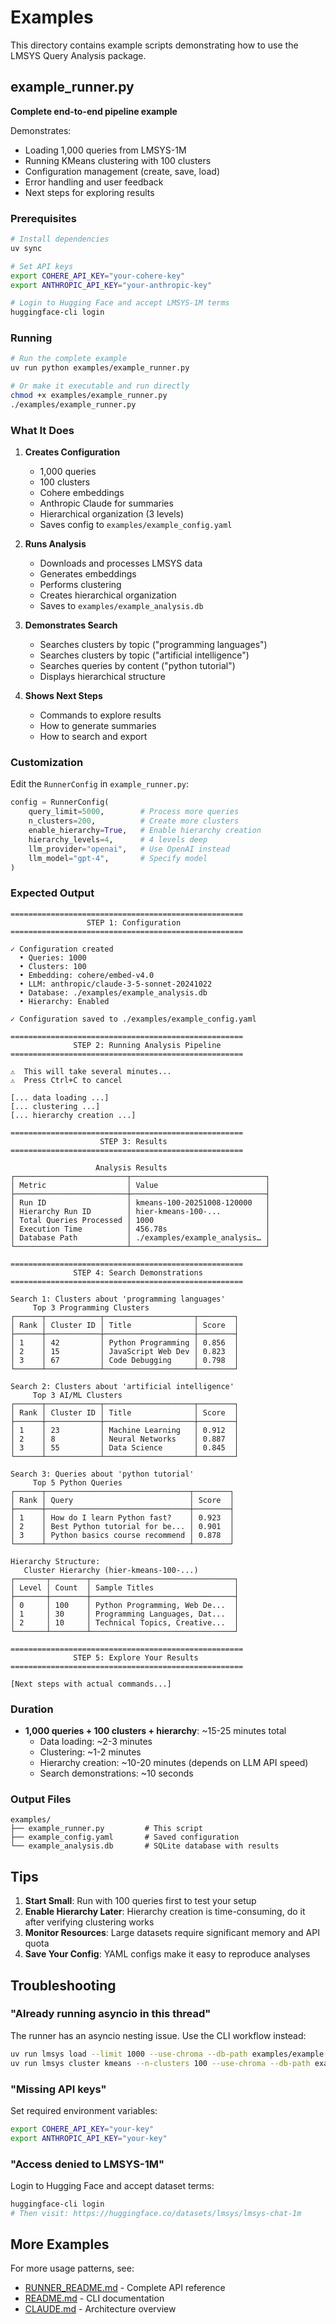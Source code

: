 # Examples

This directory contains example scripts demonstrating how to use the LMSYS Query Analysis package.

## example_runner.py

**Complete end-to-end pipeline example**

Demonstrates:
- Loading 1,000 queries from LMSYS-1M
- Running KMeans clustering with 100 clusters
- Configuration management (create, save, load)
- Error handling and user feedback
- Next steps for exploring results

### Prerequisites

```bash
# Install dependencies
uv sync

# Set API keys
export COHERE_API_KEY="your-cohere-key"
export ANTHROPIC_API_KEY="your-anthropic-key"

# Login to Hugging Face and accept LMSYS-1M terms
huggingface-cli login
```

### Running

```bash
# Run the complete example
uv run python examples/example_runner.py

# Or make it executable and run directly
chmod +x examples/example_runner.py
./examples/example_runner.py
```

### What It Does

1. **Creates Configuration**
   - 1,000 queries
   - 100 clusters
   - Cohere embeddings
   - Anthropic Claude for summaries
   - Hierarchical organization (3 levels)
   - Saves config to `examples/example_config.yaml`

2. **Runs Analysis**
   - Downloads and processes LMSYS data
   - Generates embeddings
   - Performs clustering
   - Creates hierarchical organization
   - Saves to `examples/example_analysis.db`

3. **Demonstrates Search**
   - Searches clusters by topic ("programming languages")
   - Searches clusters by topic ("artificial intelligence")
   - Searches queries by content ("python tutorial")
   - Displays hierarchical structure

4. **Shows Next Steps**
   - Commands to explore results
   - How to generate summaries
   - How to search and export

### Customization

Edit the `RunnerConfig` in `example_runner.py`:

```python
config = RunnerConfig(
    query_limit=5000,        # Process more queries
    n_clusters=200,          # Create more clusters
    enable_hierarchy=True,   # Enable hierarchy creation
    hierarchy_levels=4,      # 4 levels deep
    llm_provider="openai",   # Use OpenAI instead
    llm_model="gpt-4",       # Specify model
)
```

### Expected Output

```
====================================================
                 STEP 1: Configuration
====================================================

✓ Configuration created
  • Queries: 1000
  • Clusters: 100
  • Embedding: cohere/embed-v4.0
  • LLM: anthropic/claude-3-5-sonnet-20241022
  • Database: ./examples/example_analysis.db
  • Hierarchy: Enabled

✓ Configuration saved to ./examples/example_config.yaml

====================================================
              STEP 2: Running Analysis Pipeline
====================================================

⚠  This will take several minutes...
⚠  Press Ctrl+C to cancel

[... data loading ...]
[... clustering ...]
[... hierarchy creation ...]

====================================================
                    STEP 3: Results
====================================================

                   Analysis Results
┌─────────────────────────┬──────────────────────────────┐
│ Metric                  │ Value                        │
├─────────────────────────┼──────────────────────────────┤
│ Run ID                  │ kmeans-100-20251008-120000   │
│ Hierarchy Run ID        │ hier-kmeans-100-...          │
│ Total Queries Processed │ 1000                         │
│ Execution Time          │ 456.78s                      │
│ Database Path           │ ./examples/example_analysis… │
└─────────────────────────┴──────────────────────────────┘

====================================================
              STEP 4: Search Demonstrations
====================================================

Search 1: Clusters about 'programming languages'
     Top 3 Programming Clusters
┌──────┬────────────┬────────────────────┬────────┐
│ Rank │ Cluster ID │ Title              │ Score  │
├──────┼────────────┼────────────────────┼────────┤
│ 1    │ 42         │ Python Programming │ 0.856  │
│ 2    │ 15         │ JavaScript Web Dev │ 0.823  │
│ 3    │ 67         │ Code Debugging     │ 0.798  │
└──────┴────────────┴────────────────────┴────────┘

Search 2: Clusters about 'artificial intelligence'
     Top 3 AI/ML Clusters
┌──────┬────────────┬────────────────────┬────────┐
│ Rank │ Cluster ID │ Title              │ Score  │
├──────┼────────────┼────────────────────┼────────┤
│ 1    │ 23         │ Machine Learning   │ 0.912  │
│ 2    │ 8          │ Neural Networks    │ 0.887  │
│ 3    │ 55         │ Data Science       │ 0.845  │
└──────┴────────────┴────────────────────┴────────┘

Search 3: Queries about 'python tutorial'
     Top 5 Python Queries
┌──────┬────────────────────────────────┬────────┐
│ Rank │ Query                          │ Score  │
├──────┼────────────────────────────────┼────────┤
│ 1    │ How do I learn Python fast?    │ 0.923  │
│ 2    │ Best Python tutorial for be... │ 0.901  │
│ 3    │ Python basics course recommend │ 0.878  │
└──────┴────────────────────────────────┴────────┘

Hierarchy Structure:
   Cluster Hierarchy (hier-kmeans-100-...)
┌───────┬────────┬────────────────────────────────┐
│ Level │ Count  │ Sample Titles                  │
├───────┼────────┼────────────────────────────────┤
│ 0     │ 100    │ Python Programming, Web De...  │
│ 1     │ 30     │ Programming Languages, Dat...  │
│ 2     │ 10     │ Technical Topics, Creative...  │
└───────┴────────┴────────────────────────────────┘

====================================================
              STEP 5: Explore Your Results
====================================================

[Next steps with actual commands...]
```

### Duration

- **1,000 queries + 100 clusters + hierarchy**: ~15-25 minutes total
  - Data loading: ~2-3 minutes
  - Clustering: ~1-2 minutes
  - Hierarchy creation: ~10-20 minutes (depends on LLM API speed)
  - Search demonstrations: ~10 seconds

### Output Files

```
examples/
├── example_runner.py         # This script
├── example_config.yaml       # Saved configuration
└── example_analysis.db       # SQLite database with results
```

## Tips

1. **Start Small**: Run with 100 queries first to test your setup
2. **Enable Hierarchy Later**: Hierarchy creation is time-consuming, do it after verifying clustering works
3. **Monitor Resources**: Large datasets require significant memory and API quota
4. **Save Your Config**: YAML configs make it easy to reproduce analyses

## Troubleshooting

### "Already running asyncio in this thread"
The runner has an asyncio nesting issue. Use the CLI workflow instead:

```bash
uv run lmsys load --limit 1000 --use-chroma --db-path examples/example.db
uv run lmsys cluster kmeans --n-clusters 100 --use-chroma --db-path examples/example.db
```

### "Missing API keys"
Set required environment variables:

```bash
export COHERE_API_KEY="your-key"
export ANTHROPIC_API_KEY="your-key"
```

### "Access denied to LMSYS-1M"
Login to Hugging Face and accept dataset terms:

```bash
huggingface-cli login
# Then visit: https://huggingface.co/datasets/lmsys/lmsys-chat-1m
```

## More Examples

For more usage patterns, see:
- [RUNNER_README.md](../RUNNER_README.md) - Complete API reference
- [README.md](../README.md) - CLI documentation
- [CLAUDE.md](../CLAUDE.md) - Architecture overview
